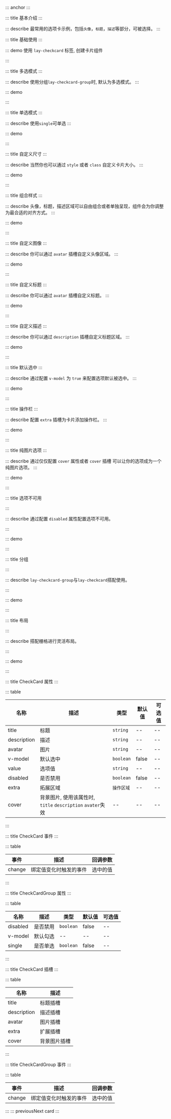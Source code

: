 ::: anchor
:::

::: title 基本介绍
:::

::: describe 最常用的选项卡示例，包括`头像`，`标题`，`描述`等部分，可被选择。
:::

::: title 基础使用
:::

::: demo 使用 `lay-checkcard` 标签, 创建卡片组件

<template>
  <lay-checkcard
    avatar="http://abc.pearadmin.com/logo-png.png"
    title="标题"
    description="选择一个由流程编排提供的典型用户案例，可以从中学习到流程编排很多设计理念。"
  >
  </lay-checkcard>
</template>

:::


::: title 多选模式
:::

::: describe 使用分组`lay-checkcard-group`时, 默认为多选模式。
:::

::: demo

 <lay-checkcard-group v-model="multiple">
    <lay-checkcard
      value="2"
      avatar="http://abc.pearadmin.com/logo-png.png"
      title="标题"
      description="选择一个由流程编排提供的典型用户案例，可以从中学习到流程编排很多设计理念。">
  </lay-checkcard>
   <lay-checkcard
      value="3"
      avatar="http://abc.pearadmin.com/logo-png.png"
      title="标题"
      description="选择一个由流程编排提供的典型用户案例，可以从中学习到流程编排很多设计理念。">
  </lay-checkcard>
  <lay-checkcard
      value="4"
      avatar="http://abc.pearadmin.com/logo-png.png"
      title="标题"
      description="选择一个由流程编排提供的典型用户案例，可以从中学习到流程编排很多设计理念。">
  </lay-checkcard>
  </lay-checkcard-group>

<script>
import { ref } from 'vue'

export default {
  setup() {
    const multiple = ref(['2', '3', '4'])
    const groupChange = (val) => {
    }
    return {
      multiple,
      groupChange
    }
  }
}
</script>

:::




::: title 单选模式
:::

::: describe 使用`single`可单选
:::

::: demo

 <lay-checkcard-group single  v-model="Single">
    <lay-checkcard
      value="2"
      avatar="http://abc.pearadmin.com/logo-png.png"
      title="标题"
      description="选择一个由流程编排提供的典型用户案例，可以从中学习到流程编排很多设计理念。">
  </lay-checkcard>
   <lay-checkcard
      value="3"
      avatar="http://abc.pearadmin.com/logo-png.png"
      title="标题"
      description="选择一个由流程编排提供的典型用户案例，可以从中学习到流程编排很多设计理念。">
  </lay-checkcard>
  <lay-checkcard
      value="4"
      avatar="http://abc.pearadmin.com/logo-png.png"
      title="标题"
      description="选择一个由流程编排提供的典型用户案例，可以从中学习到流程编排很多设计理念。">
  </lay-checkcard>
  </lay-checkcard-group>

<script>
import { ref } from 'vue'

export default {
  setup() {
    const Single = ref('2')
    const groupChange = (val) => {
    }
    return {
      Single,
      groupChange
    }
  }
}
</script>

:::




::: title 自定义尺寸
:::

::: describe 当然你也可以通过 `style` 或者 `class` 自定义卡片大小。
:::

::: demo

<template>
 <lay-checkcard
    style="width: 200px; height: 200px;"
    title="title"
    description="This is the description"
  >
  </lay-checkcard>
</template>

:::

::: title 组合样式
:::

::: describe 头像，标题，描述区域可以自由组合或者单独呈现，组件会为你调整为最合适的对齐方式。
:::

::: demo

<template>
  <h4>只有图片时</h4>
  <lay-checkcard
    avatar="http://abc.pearadmin.com/logo-png.png">
  </lay-checkcard>
  <h4>只有图片和描述时</h4>
  <lay-checkcard
    description="选择一个由流程编排提供的典型用户案例，可以从中学习到流程编排很多设计理念。"
    avatar="http://abc.pearadmin.com/logo-png.png">
  </lay-checkcard>
  <h4>只有描述和标题时</h4>
  <lay-checkcard
    description="选择一个由流程编排提供的典型用户案例，可以从中学习到流程编排很多设计理念。"
    title="示例">
  </lay-checkcard>
  <h4>只有标题和图片</h4>
  <lay-checkcard
    avatar="http://abc.pearadmin.com/logo-png.png"
    title="示例">
  </lay-checkcard>
  <h4>只有标题时</h4>
  <lay-checkcard
    title="示例">
  </lay-checkcard>  
  <h4>只有描述时</h4>
  <lay-checkcard
    description="选择一个由流程编排提供的典型用户案例，可以从中学习到流程编排很多设计理念。">
  </lay-checkcard>  
</template>


:::

::: title 自定义图像
:::

::: describe 你可以通过 `avatar` 插槽自定义头像区域。
::: 

::: demo

<template>
 <lay-checkcard
    title="示例">
    <template #avatar>
        <lay-icon type="layui-icon-face-smile" color="#009688"  size="24px"></lay-icon>
    </template>
  </lay-checkcard>  
</template>

:::

::: title 自定义标题
:::

::: describe 你可以通过 `avatar` 插槽自定义标题。
:::

::: demo 

<template>
<lay-checkcard
    description="选择一个由流程编排提供的典型用户案例，可以从中学习到流程编排很多设计理念。"
  >
    <template #title>
      <lay-icon type="layui-icon-face-smile" color="#009688"></lay-icon>
      <span style="margin-left: 10px; margin-right: 10px;">示例</span>
      <lay-tag type="primary" size="sm">标签</lay-tag>
    </template>
  </lay-checkcard>
  <lay-checkcard
    title="标题内容过长会自动进行省略，标题内容过长会自动进行省略"
    description="选择一个由流程编排提供的典型用户案例，可以从中学习到流程编排很多设计理念。"
  >
  </lay-checkcard>
</template>

:::


::: title 自定义描述
:::

::: describe  你可以通过 `description` 插槽自定义标题区域。
:::

::: demo 

<template>
<lay-checkcard
    avatar="http://abc.pearadmin.com/logo-png.png"
    title="标题">
    <template #description>
      选择一个由流程编排提供的典型用户案例，可以从中学习到流程编排很多设计理念。
      <a style="color: var(--global-primary-color)">查看详情</a>
    </template>
  </lay-checkcard>
</template>

:::

::: title 默认选中
:::

::: describe  通过配置 `v-model` 为 `true` 来配置选项默认被选中。
:::

::: demo 

<template>
  <lay-checkcard
    @change="handleChange"
    v-model="ischeked"
    avatar="http://abc.pearadmin.com/logo-png.png"
    title="标题">
  </lay-checkcard>
</template>




<script>
import { ref, watch } from 'vue'

export default {
  setup() {
    const ischeked = ref(true)
    const handleChange = (value) =>  {
      // console.log(value)
    }
    return {
      ischeked,
      handleChange
    }
  }
}
</script>
:::


::: title 操作栏
:::

::: describe  配置 `extra` 插槽为卡片添加操作栏。
:::

::: demo 
<template>
  <lay-checkcard
    v-model="ischekeds"
    avatar="http://abc.pearadmin.com/logo-png.png"
    title="标题">
     <template #extra>
     <lay-dropdown placement="top">
        <lay-icon type="layui-icon-more" @click.stop></lay-icon>
        <template #content>
            <lay-dropdown-menu>
              <lay-dropdown-menu-item>选项一</lay-dropdown-menu-item>
              <lay-dropdown-menu-item>选项二</lay-dropdown-menu-item>
              <lay-dropdown-menu-item>选项三</lay-dropdown-menu-item>
            </lay-dropdown-menu>
        </template>
      </lay-dropdown>
    </template>
  </lay-checkcard>
</template>

<script>
import { ref } from 'vue'

export default {
  setup() {
    const ischekeds = ref(true)
    return {
      ischekeds
    }
  }
}
</script>
:::


::: title 纯图片选项
:::

::: describe  通过仅仅配置 `cover` 属性或者  `cover` 插槽 可以让你的选项成为一个纯图片选项。
:::

::: demo 
<template>
  <lay-checkcard>
     <template #cover>
      <img src="http://abc.pearadmin.com/0e13411277ca6e7c6959b98501c067b4"/>
    </template>
  </lay-checkcard>
   <lay-checkcard
   cover="http://abc.pearadmin.com/0e13411277ca6e7c6959b98501c067b4">
  </lay-checkcard>
</template>

:::


::: title 选项不可用

:::

::: describe  通过配置 `disabled` 属性配置选项不可用。

:::

::: demo 
<template>
 <lay-checkcard
    avatar="http://abc.pearadmin.com/logo-png.png"
    title="标题"
    description="选择一个由流程编排提供的典型用户案例，可以从中学习到流程编排很多设计理念。"
  >
  </lay-checkcard>
   <lay-checkcard
    disabled
    avatar="http://abc.pearadmin.com/logo-png.png"
    title="标题"
    description="选择一个由流程编排提供的典型用户案例，可以从中学习到流程编排很多设计理念。"
  >
  </lay-checkcard>
  <lay-checkcard
    disabled
    avatar="http://abc.pearadmin.com/logo-png.png"
    title="标题"
    description="选择一个由流程编排提供的典型用户案例，可以从中学习到流程编排很多设计理念。"
  >
  </lay-checkcard>
  <h4>整体不可用</h4>
   <lay-checkcard-group disabled>
    <lay-checkcard
      value="1"
      avatar="http://abc.pearadmin.com/logo-png.png"
      title="标题"
      description="选择一个由流程编排提供的典型用户案例，可以从中学习到流程编排很多设计理念。">
  </lay-checkcard>
   <lay-checkcard
      value="4"
      avatar="http://abc.pearadmin.com/logo-png.png"
      title="标题"
      description="选择一个由流程编排提供的典型用户案例，可以从中学习到流程编排很多设计理念。">
  </lay-checkcard>
  <lay-checkcard
      avatar="http://abc.pearadmin.com/logo-png.png"
      title="标题"
      description="选择一个由流程编排提供的典型用户案例，可以从中学习到流程编排很多设计理念。">
  </lay-checkcard>
  </lay-checkcard-group>
</template>

:::

::: title 分组

:::

::: describe  `lay-checkcard-group`与`lay-checkcard`搭配使用。

:::

::: demo 

<template>
  <lay-checkcard-group>
    <lay-checkcard
      value="1"
      avatar="http://abc.pearadmin.com/logo-png.png"
      title="标题"
      description="选择一个由流程编排提供的典型用户案例，可以从中学习到流程编排很多设计理念。">
  </lay-checkcard>
   <lay-checkcard
      value="4"
      avatar="http://abc.pearadmin.com/logo-png.png"
      title="标题"
      description="选择一个由流程编排提供的典型用户案例，可以从中学习到流程编排很多设计理念。">
  </lay-checkcard>
  <lay-checkcard
      avatar="http://abc.pearadmin.com/logo-png.png"
      title="标题"
      description="选择一个由流程编排提供的典型用户案例，可以从中学习到流程编排很多设计理念。">
  </lay-checkcard>
  </lay-checkcard-group>
</template>

<script>
import { ref } from 'vue'

export default {
  setup() {
     const disabled1 = ref(true);
    const checkeds = ref(['1', '2', '3'])
    const groupChange = (val) => {
    }
    const checkedChange = (val) => {
      checkeds.value = ['4','5']
    }
    return {
      disabled1,
      checkedChange,
      checkeds,
      groupChange
    }
  }
}
</script>

:::


::: title 布局

:::

::: describe  搭配栅格进行灵活布局。

:::

::: demo 

<template>
  <lay-checkcard-group>
  <lay-row space="30">
   <lay-col md="8">
    <lay-checkcard
      value="2"
      avatar="http://abc.pearadmin.com/logo-png.png"
      title="标题"
      description="选择一个由流程编排提供的典型用户案例，可以从中学习到流程编排很多设计理念。">
  </lay-checkcard>
  </lay-col>
   <lay-col md="8">
   <lay-checkcard
      value="3"
      avatar="http://abc.pearadmin.com/logo-png.png"
      title="标题"
      description="选择一个由流程编排提供的典型用户案例，可以从中学习到流程编排很多设计理念。">
  </lay-checkcard>
  </lay-col>
   <lay-col md="8">
  <lay-checkcard
      value="4"
      avatar="http://abc.pearadmin.com/logo-png.png"
      title="标题"
      description="选择一个由流程编排提供的典型用户案例，可以从中学习到流程编排很多设计理念。">
  </lay-checkcard>
  </lay-col>
  </lay-row>
  </lay-checkcard-group>
</template>

<script>

</script>

:::

::: title CheckCard 属性
:::

::: table

| 名称   | 描述 | 类型     | 默认值   | 可选值                   |
| ------ | ---- | -------- | -------- | ------------------------ |
| title  | 标题 | `string` | --       | --                       |
| description | 描述 | `string` | -- | -- |
| avatar | 图片 | `string` | -- | -- |
| v-model | 默认选中 | `boolean` | false | -- |
| value | 选项值 | `string` | -- | -- |
| disabled | 是否禁用	 | `boolean` | false | -- |
| extra | 拓展区域	 | `操作区域` | -- | -- |
| cover | 背景图片, 使用该属性时, `title` `description` `avater`失效	 | -- | -- | -- |

:::

::: title CheckCard 事件
:::

::: table

| 事件   | 描述     | 回调参数               |
| ------ | -------- | -------------------- |
| change | 绑定值变化时触发的事件	 | 选中的值 |

:::

::: title CheckCardGroup 属性
:::

::: table

| 名称   | 描述 | 类型     | 默认值   | 可选值                   |
| ------ | ---- | -------- | -------- | ------------------------ |
| disabled | 是否禁用	 | `boolean` | false | -- |
| v-model | 默认勾选	 | -- | -- | -- |
| single | 是否单选	 | `boolean` | false | -- |

:::



::: title CheckCard 插槽
:::

::: table

| 名称    | 描述     |
| ------- | -------- |
| title | 标题插槽 | 
| description  | 描述插槽 |
| avatar    | 图片插槽 |
| extra   | 扩展插槽 |
| cover  | 背景图片插槽 |


:::


::: title CheckCardGroup 事件
:::

::: table

| 事件   | 描述     | 回调参数               |
| ------ | -------- | -------------------- |
| change | 绑定值变化时触发的事件	 | 选中的值 |

:::
::: previousNext card
:::
